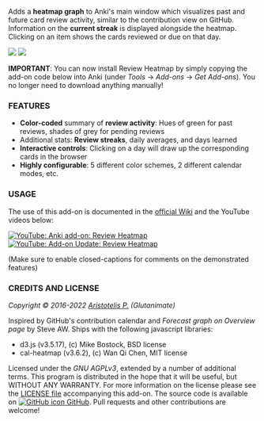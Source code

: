 <!-- BANNER -->

Adds a **heatmap graph** to Anki's main window which visualizes past and future card review activity, similar to the contribution view on GitHub. Information on the **current streak** is displayed alongside the heatmap. Clicking on an item shows the cards reviewed or due on that day.

<img src="https://raw.githubusercontent.com/glutanimate/review-heatmap/main/screenshots/review-heatmap-1.png">   <img src="https://raw.githubusercontent.com/glutanimate/review-heatmap/main/screenshots/review-heatmap-2.png">

**IMPORTANT**: You can now install Review Heatmap by simply copying the add-on code below into Anki (under *Tools* → *Add-ons* → *Get Add-ons*). You no longer need to download anything manually!

<!-- CHANGELOG -->

### FEATURES

- **Color-coded** summary of **review activity**: Hues of green for past reviews, shades of grey for pending reviews
- Additional stats: **Review streaks**, daily averages, and days learned
- **Interactive controls**: Clicking on a day will draw up the corresponding cards in the browser
- **Highly configurable**: 5 different color schemes, 2 different calendar modes, etc.

### USAGE

The use of this add-on is documented in the [official Wiki](https://github.com/glutanimate/review-heatmap/wiki) and the YouTube videos below:

[![YouTube: Anki add-on: Review Heatmap](https://i.ytimg.com/vi/3Hk5TYdvKnM/mqdefault.jpg)](https://youtu.be/3Hk5TYdvKnM) [![YouTube: Add-on Update: Review Heatmap](https://i.ytimg.com/vi/2u8p0N47eUg/mqdefault.jpg)](https://youtu.be/2u8p0N47eUg)

(Make sure to enable closed-captions for comments on the demonstrated features)

<!-- SUPPORT -->

### CREDITS AND LICENSE

*Copyright © 2016-2022 [Aristotelis P.](https://glutanimate.com/)  (Glutanimate)*

Inspired by GitHub's contribution calendar and *Forecast graph on Overview page* by Steve AW. Ships with the following javascript libraries:

- d3.js (v3.5.17), (c) Mike Bostock, BSD license
- cal-heatmap (v3.6.2), (c) Wan Qi Chen, MIT license

Licensed under the _GNU AGPLv3_, extended by a number of additional terms. This program is distributed in the hope that it will be useful, but WITHOUT ANY WARRANTY. For more information on the license please see the [LICENSE file](https://github.com/glutanimate/review-heatmap/blob/main/LICENSE) accompanying this add-on. The source code is available on [![GitHub icon](https://glutanimate.com/logos/github.svg) GitHub](https://github.com/glutanimate/review-heatmap). Pull requests and other contributions are welcome!

<!-- RESOURCES -->

<!-- FUNDING -->
